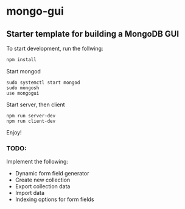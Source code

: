 # mongo-gui

## Starter template for building a MongoDB GUI


To start development, run the follwing:

```bash
npm install
```

Start mongod

```
sudo systemctl start mongod
sudo mongosh
use mongogui
```

Start server, then client

```
npm run server-dev
npm run client-dev
```

Enjoy!

### TODO:

Implement the following:
* Dynamic form field generator
* Create new collection
* Export collection data
* Import data
* Indexing options for form fields
